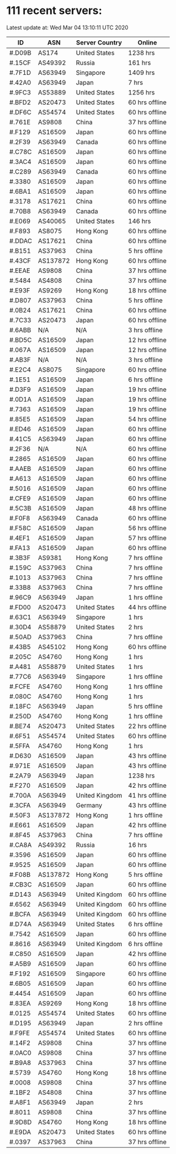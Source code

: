 # 111 recent servers:

Latest update at: Wed Mar 04 13:10:11 UTC 2020

| ID | ASN | Server Country | Online |
| -- | --- | -------------- | ------ |
| #.D09B | AS174 | United States | 1238 hrs |
| #.15CF | AS49392 | Russia | 161 hrs |
| #.7F1D | AS63949 | Singapore | 1409 hrs |
| #.42A0 | AS63949 | Japan | 7 hrs |
| #.9FC3 | AS53889 | United States | 1256 hrs |
| #.BFD2 | AS20473 | United States | 60 hrs offline |
| #.DF6C | AS54574 | United States | 60 hrs offline |
| #.761E | AS9808 | China | 37 hrs offline |
| #.F129 | AS16509 | Japan | 60 hrs offline |
| #.2F39 | AS63949 | Canada | 60 hrs offline |
| #.C78C | AS16509 | Japan | 60 hrs offline |
| #.3AC4 | AS16509 | Japan | 60 hrs offline |
| #.C289 | AS63949 | Canada | 60 hrs offline |
| #.3380 | AS16509 | Japan | 60 hrs offline |
| #.6BA1 | AS16509 | Japan | 60 hrs offline |
| #.3178 | AS17621 | China | 60 hrs offline |
| #.70B8 | AS63949 | Canada | 60 hrs offline |
| #.E069 | AS40065 | United States | 146 hrs |
| #.F893 | AS8075 | Hong Kong | 60 hrs offline |
| #.DDAC | AS17621 | China | 60 hrs offline |
| #.B151 | AS37963 | China | 5 hrs offline |
| #.43CF | AS137872 | Hong Kong | 60 hrs offline |
| #.EEAE | AS9808 | China | 37 hrs offline |
| #.5484 | AS4808 | China | 37 hrs offline |
| #.E93F | AS9269 | Hong Kong | 18 hrs offline |
| #.D807 | AS37963 | China | 5 hrs offline |
| #.0B24 | AS17621 | China | 60 hrs offline |
| #.7C33 | AS20473 | Japan | 60 hrs offline |
| #.6ABB | N/A | N/A | 3 hrs offline |
| #.BD5C | AS16509 | Japan | 12 hrs offline |
| #.067A | AS16509 | Japan | 12 hrs offline |
| #.AB3F | N/A | N/A | 3 hrs offline |
| #.E2C4 | AS8075 | Singapore | 60 hrs offline |
| #.1E51 | AS16509 | Japan | 6 hrs offline |
| #.D3F9 | AS16509 | Japan | 19 hrs offline |
| #.0D1A | AS16509 | Japan | 19 hrs offline |
| #.7363 | AS16509 | Japan | 19 hrs offline |
| #.85E5 | AS16509 | Japan | 54 hrs offline |
| #.ED46 | AS16509 | Japan | 60 hrs offline |
| #.41C5 | AS63949 | Japan | 60 hrs offline |
| #.2F36 | N/A | N/A | 60 hrs offline |
| #.2865 | AS16509 | Japan | 60 hrs offline |
| #.AAEB | AS16509 | Japan | 60 hrs offline |
| #.A613 | AS16509 | Japan | 60 hrs offline |
| #.5016 | AS16509 | Japan | 60 hrs offline |
| #.CFE9 | AS16509 | Japan | 60 hrs offline |
| #.5C3B | AS16509 | Japan | 48 hrs offline |
| #.F0F8 | AS63949 | Canada | 60 hrs offline |
| #.F58C | AS16509 | Japan | 56 hrs offline |
| #.4EF1 | AS16509 | Japan | 57 hrs offline |
| #.FA13 | AS16509 | Japan | 60 hrs offline |
| #.3B3F | AS9381 | Hong Kong | 7 hrs offline |
| #.159C | AS37963 | China | 7 hrs offline |
| #.1013 | AS37963 | China | 7 hrs offline |
| #.33B8 | AS37963 | China | 7 hrs offline |
| #.96C9 | AS63949 | Japan | 1 hrs offline |
| #.FD00 | AS20473 | United States | 44 hrs offline |
| #.63C1 | AS63949 | Singapore | 1 hrs |
| #.30D4 | AS58879 | United States | 2 hrs |
| #.50AD | AS37963 | China | 7 hrs offline |
| #.43B5 | AS45102 | Hong Kong | 60 hrs offline |
| #.205C | AS4760 | Hong Kong | 1 hrs |
| #.A481 | AS58879 | United States | 1 hrs |
| #.77C6 | AS63949 | Singapore | 1 hrs offline |
| #.FCFE | AS4760 | Hong Kong | 1 hrs offline |
| #.080C | AS4760 | Hong Kong | 1 hrs |
| #.18FC | AS63949 | Japan | 5 hrs offline |
| #.250D | AS4760 | Hong Kong | 1 hrs offline |
| #.BE74 | AS20473 | United States | 22 hrs offline |
| #.6F51 | AS54574 | United States | 60 hrs offline |
| #.5FFA | AS4760 | Hong Kong | 1 hrs |
| #.D630 | AS16509 | Japan | 43 hrs offline |
| #.971E | AS16509 | Japan | 43 hrs offline |
| #.2A79 | AS63949 | Japan | 1238 hrs |
| #.F270 | AS16509 | Japan | 42 hrs offline |
| #.700A | AS63949 | United Kingdom | 41 hrs offline |
| #.3CFA | AS63949 | Germany | 43 hrs offline |
| #.50F3 | AS137872 | Hong Kong | 1 hrs offline |
| #.E661 | AS16509 | Japan | 42 hrs offline |
| #.8F45 | AS37963 | China | 7 hrs offline |
| #.CA8A | AS49392 | Russia | 16 hrs |
| #.3596 | AS16509 | Japan | 60 hrs offline |
| #.9525 | AS16509 | Japan | 60 hrs offline |
| #.F08B | AS137872 | Hong Kong | 5 hrs offline |
| #.CB3C | AS16509 | Japan | 60 hrs offline |
| #.D143 | AS63949 | United Kingdom | 60 hrs offline |
| #.6562 | AS63949 | United Kingdom | 60 hrs offline |
| #.BCFA | AS63949 | United Kingdom | 60 hrs offline |
| #.D74A | AS63949 | United States | 6 hrs offline |
| #.7542 | AS16509 | Japan | 60 hrs offline |
| #.8616 | AS63949 | United Kingdom | 6 hrs offline |
| #.C850 | AS16509 | Japan | 42 hrs offline |
| #.A5B9 | AS16509 | Japan | 60 hrs offline |
| #.F192 | AS16509 | Singapore | 60 hrs offline |
| #.6B05 | AS16509 | Japan | 60 hrs offline |
| #.4454 | AS16509 | Japan | 60 hrs offline |
| #.83EA | AS9269 | Hong Kong | 18 hrs offline |
| #.0125 | AS54574 | United States | 60 hrs offline |
| #.D195 | AS63949 | Japan | 2 hrs offline |
| #.F9FE | AS54574 | United States | 60 hrs offline |
| #.14F2 | AS9808 | China | 37 hrs offline |
| #.0AC0 | AS9808 | China | 37 hrs offline |
| #.B9A8 | AS37963 | China | 37 hrs offline |
| #.5739 | AS4760 | Hong Kong | 18 hrs offline |
| #.0008 | AS9808 | China | 37 hrs offline |
| #.1BF2 | AS4808 | China | 37 hrs offline |
| #.A8F1 | AS63949 | Japan | 2 hrs |
| #.8011 | AS9808 | China | 37 hrs offline |
| #.9D8D | AS4760 | Hong Kong | 18 hrs offline |
| #.E9DA | AS20473 | United States | 60 hrs offline |
| #.0397 | AS37963 | China | 37 hrs offline |

